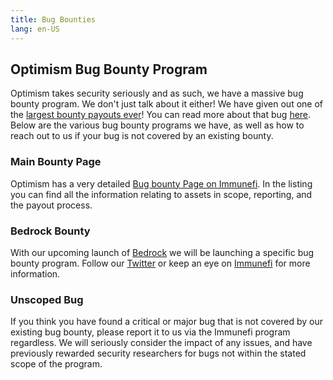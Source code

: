 ```yaml
---
title: Bug Bounties
lang: en-US
---
```


## Optimism Bug Bounty Program

Optimism takes security seriously and as such, we have a massive bug bounty program. We don't just talk about it either! We have given out one of the [largest bounty payouts ever](https://medium.com/ethereum-optimism/disclosure-fixing-a-critical-bug-in-optimisms-geth-fork-a836ebdf7c94)! You can read more about that bug [here](https://www.saurik.com/optimism.html). Below are the various bug bounty programs we have, as well as how to reach out to us if your bug is not covered by an existing bounty. 

### Main Bounty Page

Optimism has a very detailed [Bug bounty Page on Immunefi](https://immunefi.com/bounty/optimism/). In the listing you can find all the information relating to assets in scope, reporting, and the payout process. 

### Bedrock Bounty

With our upcoming launch of [Bedrock](../developers/bedrock/how-is-bedrock-different.md) we will be launching a specific bug bounty program. Follow our [Twitter](https://twitter.com/optimismFND) or keep an eye on [Immunefi](https://immunefi.com/bounty/optimism/) for more information.

### Unscoped Bug

If you think you have found a critical or major bug that is not covered by our existing bug bounty, please report it to us via the Immunefi program regardless. We will seriously consider the impact of any issues, and have previously rewarded security researchers for bugs not within the stated scope of the program.